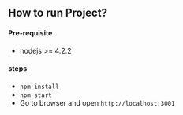 ## How to run Project?

#### Pre-requisite
* nodejs >= 4.2.2

#### steps

* `npm install` 
* `npm start`
* Go to browser and open `http://localhost:3001` 

